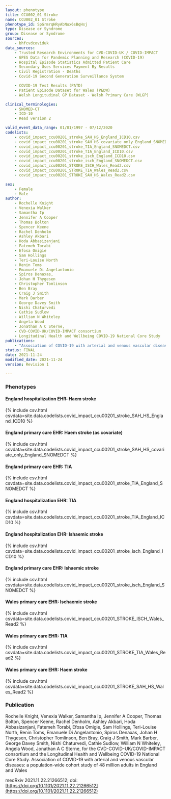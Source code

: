 ```yaml
---
layout: phenotype
title: CCU002_01 Stroke
name: CCU002_01 Stroke
phenotype_id: SpGrmrqHRyAbNux6sBqHsj
type: Disease or Syndrome
group: Disease or Syndrome
sources:
    - bhfcvdcoviduk
data_sources:
    - Trusted Research Environments for CVD-COVID-UK / COVID-IMPACT
    - GPES Data for Pandemic Planning and Research (COVID-19)
    - Hospital Episode Statistics Admitted Patient Care
    - Secondary Uses Services Payment By Results
    - Civil Registration - Deaths
    - Covid-19 Second Generation Surveillance System

    - COVID-19 Test Results (PATD)
    - Patient Episode Dataset for Wales (PEDW)
    - Welsh Longitudinal GP Dataset - Welsh Primary Care (WLGP)

clinical_terminologies:
    - SNOMED-CT
    - ICD-10
    - Read version 2

valid_event_data_range: 01/01/1997 - 07/12/2020
codelists: 
    - covid_impact_ccu00201_stroke_SAH_HS_England_ICD10.csv
    - covid_impact_ccu00201_stroke_SAH_HS_covariate_only_England_SNOMEDCT.csv
    - covid_impact_ccu00201_stroke_TIA_England_SNOMEDCT.csv
    - covid_impact_ccu00201_stroke_TIA_England_ICD10.csv
    - covid_impact_ccu00201_stroke_isch_England_ICD10.csv
    - covid_impact_ccu00201_stroke_isch_England_SNOMEDCT.csv
    - covid_impact_ccu00201_STROKE_ISCH_Wales_Read2.csv
    - covid_impact_ccu00201_STROKE_TIA_Wales_Read2.csv
    - covid_impact_ccu00201_STROKE_SAH_HS_Wales_Read2.csv

sex:
    - Female
    - Male
author: 
    - Rochelle Knight
    - Venexia Walker
    - Samantha Ip
    - Jennifer A Cooper
    - Thomas Bolton
    - Spencer Keene
    - Rachel Denholm
    - Ashley Akbari
    - Hoda Abbasizanjani
    - Fatemeh Torabi
    - Efosa Omigie
    - Sam Hollings
    - Teri-Louise North
    - Renin Toms
    - Emanuele Di Angelantonio
    - Spiros Denaxas,
    - Johan H Thygesen
    - Christopher Tomlinson
    - Ben Bray
    - Craig J Smith
    - Mark Barber
    - George Davey Smith
    - Nishi Chaturvedi
    - Cathie Sudlow
    - William N Whiteley
    - Angela Wood
    - Jonathan A C Sterne,
    - CVD-COVID-UK/COVID-IMPACT consortium 
    - Longitudinal Health and Wellbeing COVID-19 National Core Study
publications:
    - "Association of COVID-19 with arterial and venous vascular diseases: a population-wide cohort study of 48 million adults in England and Wales."
status: FINAL
date: 2021-11-24
modified_date: 2021-11-24
version: Revision 1

---
```


### Phenotypes

#### England hospitalization EHR: Haem stroke 
{% include csv.html csvdata=site.data.codelists.covid_impact_ccu00201_stroke_SAH_HS_England_ICD10 %}
#### England primary care EHR: Haem stroke (as covariate) 
{% include csv.html csvdata=site.data.codelists.covid_impact_ccu00201_stroke_SAH_HS_covariate_only_England_SNOMEDCT %}
#### England primary care EHR: TIA 
{% include csv.html csvdata=site.data.codelists.covid_impact_ccu00201_stroke_TIA_England_SNOMEDCT %}
#### England hospitalization EHR: TIA 
{% include csv.html csvdata=site.data.codelists.covid_impact_ccu00201_stroke_TIA_England_ICD10 %}
#### England hospitalization EHR: Ishaemic stroke 
{% include csv.html csvdata=site.data.codelists.covid_impact_ccu00201_stroke_isch_England_ICD10 %}
#### England primary care EHR: Ishaemic stroke 
{% include csv.html csvdata=site.data.codelists.covid_impact_ccu00201_stroke_isch_England_SNOMEDCT %}
#### Wales primary care EHR: Ischaemic stroke 
{% include csv.html csvdata=site.data.codelists.covid_impact_ccu00201_STROKE_ISCH_Wales_Read2 %}
#### Wales primary care EHR: TIA 
{% include csv.html csvdata=site.data.codelists.covid_impact_ccu00201_STROKE_TIA_Wales_Read2 %}
#### Wales primary care EHR: Haem stroke 
{% include csv.html csvdata=site.data.codelists.covid_impact_ccu00201_STROKE_SAH_HS_Wales_Read2 %}


### Publication

Rochelle Knight, Venexia Walker, Samantha Ip, Jennifer A Cooper, Thomas Bolton, Spencer Keene, Rachel Denholm, Ashley Akbari, Hoda Abbasizanjani, Fatemeh Torabi, Efosa Omigie, Sam Hollings, Teri-Louise North, Renin Toms, Emanuele Di Angelantonio, Spiros Denaxas, Johan H Thygesen, Christopher Tomlinson, Ben Bray, Craig J Smith, Mark Barber, George Davey Smith, Nishi Chaturvedi, Cathie Sudlow, William N Whiteley, Angela Wood, Jonathan A C Sterne, for the CVD-COVID-UK/COVID-IMPACT consortium and the Longitudinal Health and Wellbeing COVID-19 National Core Study. Association of COVID-19 with arterial and venous vascular diseases: a population-wide cohort study of 48 million adults in England and Wales

medRxiv 2021.11.22.21266512; doi: [https://doi.org/10.1101/2021.11.22.21266512](https://doi.org/10.1101/2021.11.22.21266512)

